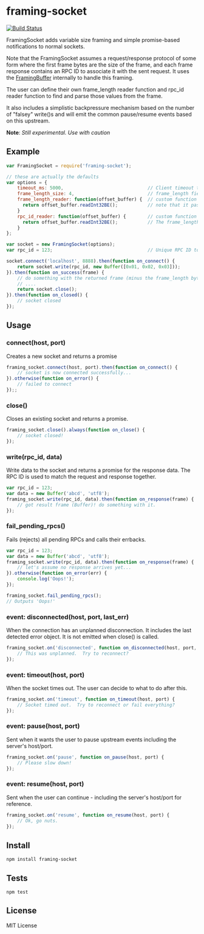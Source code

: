 # framing-socket

[![Build Status](https://travis-ci.org/matanamir/framing-socket.png)](https://travis-ci.org/matanamir/framing-socket)

FramingSocket adds variable size framing and simple promise-based notifications to normal sockets.

Note that the FramingSocket assumes a request/response protocol of some form where the first frame bytes are the
size of the frame, and each frame response contains an RPC ID to associate it with the sent request.  It uses the
[FramingBuffer][1] internally to handle this framing.

The user can define their own frame_length reader function and rpc_id reader function to find and parse those
values from the frame.

It also includes a simplistic backpressure mechanism based on the number of "falsey" write()s and will emit the
common pause/resume events based on this upstream.

**Note**: *Still experimental. Use with caution*

## Example

```js
var FramingSocket = require('framing-socket');

// these are actually the defaults
var options = {
    timeout_ms: 5000,                               // Client timeout to use in milliseconds
    frame_length_size: 4,                           // frame_length field size in bytes
    frame_length_reader: function(offset_buffer) {  // custom function to read the frame_length
      return offset_buffer.readInt32BE();           // note that it passes in an OffsetBuffer (see 'offset-buffer' repo)
    }
    rpc_id_reader: function(offset_buffer) {        // custom function to read the rpc_id from the buffer
      return offset_buffer.readInt32BE();           // The frame_length field is stripped from this OffsetBuffer already
    }
};

var socket = new FramingSocket(options);
var rpc_id = 123;                                   // Unique RPC ID to identify this request (unique to this connection)

socket.connect('localhost', 8888).then(function on_connect() {
    return socket.write(rpc_id, new Buffer([0x01, 0x02, 0x03]));
}).then(function on_success(frame) {
    // do something with the returned frame (minus the frame_length bytes)
    // ....
    return socket.close();
}).then(function on_closed() {
    // socket closed
});
```

## Usage

### connect(host, port)
Creates a new socket and returns a promise

```js
framing_socket.connect(host, port).then(function on_connect() {
    // socket is now connected successfully...
}).otherwise(function on_error() {
    // failed to connect
});;
```

### close()
Closes an existing socket and returns a promise.

```js
framing_socket.close().always(function on_close() {
    // socket closed!
});
```

### write(rpc_id, data)
Write data to the socket and returns a promise for the response data.
The RPC ID is used to match the request and response together.

```js
var rpc_id = 123;
var data = new Buffer('abcd', 'utf8');
framing_socket.write(rpc_id, data).then(function on_response(frame) {
    // got result frame (Buffer)! do something with it.
});
```

### fail_pending_rpcs()
Fails (rejects) all pending RPCs and calls their errbacks.

```js
var rpc_id = 123;
var data = new Buffer('abcd', 'utf8');
framing_socket.write(rpc_id, data).then(function on_response(frame) {
    // let's assume no response arrives yet...
}).otherwise(function on_error(err) {
    console.log('Oops!');
});

framing_socket.fail_pending_rpcs();
// Outputs 'Oops!'
```

### event: disconnected(host, port, last_err)
When the connection has an unplanned disconnection. It includes the last detected error object.
It is not emitted when close() is called.

```js
framing_socket.on('disconnected', function on_disconnected(host, port, last_err) {
    // This was unplanned.  Try to reconnect?
});
```

### event: timeout(host, port)
When the socket times out.  The user can decide to what to do after this.

```js
framing_socket.on('timeout', function on_timeout(host, port) {
    // Socket timed out.  Try to reconnect or fail everything?
});
```

### event: pause(host, port)
Sent when it wants the user to pause upstream events including the server's host/port.

```js
framing_socket.on('pause', function on_pause(host, port) {
    // Please slow down!
});
```

### event: resume(host, port)
Sent when the user can continue - including the server's host/port for reference.

```js
framing_socket.on('resume', function on_resume(host, port) {
    // Ok, go nuts.
});
```

## Install

```
npm install framing-socket
```

## Tests

```
npm test
```

## License

MIT License

[1]: https://github.com/matanamir/framing-buffer
